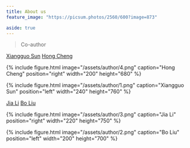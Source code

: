 ```yaml
---
title: About us
feature_image: "https://picsum.photos/2560/600?image=873"

aside: true
---
```






> Co-author



[Xiangguo Sun](https://xgsun.mysxl.cn/)
[Hong Cheng](https://www1.se.cuhk.edu.hk/~hcheng/)


{% include figure.html image="/assets/author/4.png" caption="Hong Cheng" position="right" width="200" height="680" %}

{% include figure.html image="/assets/author/1.png" caption="Xiangguo Sun" position="left" width="240" height="760" %}

[Jia Li](https://sites.google.com/view/lijia)
[Bo Liu](https://cse.seu.edu.cn/2019/0401/c23024a268340/page.psp)

{% include figure.html image="/assets/author/3.png" caption="Jia Li" position="right" width="220" height="750" %}

{% include figure.html image="/assets/author/2.png" caption="Bo Liu" position="left" width="200" height="700" %}

